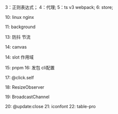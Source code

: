 <!-- 1：容器的各种高度宽度（clientHeight、clientWidth、 offsetTop、offsetHeight...）; -->
<!-- 2：深浅拷贝; -->
3：正则表达式；
4：代理;
5：ts v3 webpack;
6: store;
<!-- 7: mixin inject provide; -->
<!-- 8: vue 模板中使用splice等改变原数组的方法 -->
<!-- 9: 阅读vue文档 -->
10: linux nginx

11: background

<!-- 12: EventBus -->

13: 防抖 节流

14: canvas

14: slot 作用域

15: pnpm 
16: 发包 cli配置

17: @click.self

18: ResizeObserver

19: BroadcastChannel

20: @update:close
21: iconfont
22: table-pro